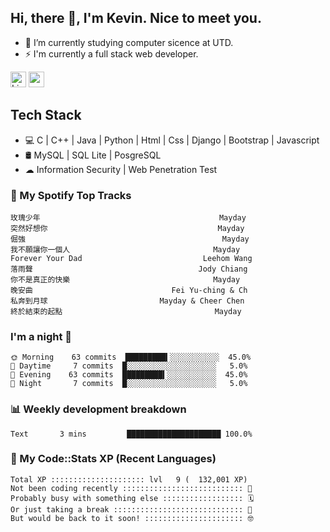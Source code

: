 ## Hi, there 👋, I'm Kevin. Nice to meet you.

- 🌱 I’m currently studying computer sicence at UTD.
- ⚡ I'm currently a full stack web developer.

<a href="https://www.linkedin.com/in/kevin12686/"><img alt="LinkedIn" src="https://img.shields.io/badge/linkedin%20-%230077B5.svg?&style=for-the-badge&logo=linkedin&logoColor=white" height=25></a>
<a href="https://www.instagram.com/kevin12686/"><img src="https://img.shields.io/badge/instagram-3f729b?&style=for-the-badge&logo=instagram&logoColor=white" height=25></a>

## Tech Stack

* 💻 C | C++ | Java | Python | Html | Css | Django | Bootstrap | Javascript
* 🛢️ MySQL | SQL Lite | PosgreSQL
* ☁ Information Security | Web Penetration Test

### 🎵 My Spotify Top Tracks

<!-- spotify start -->

```text
玫瑰少年                                        Mayday
突然好想你                                      Mayday
倔強                                            Mayday
我不願讓你一個人                                Mayday
Forever Your Dad                           Leehom Wang
落雨聲                                     Jody Chiang
你不是真正的快樂                                Mayday
晚安曲                               Fei Yu-ching & Ch
私奔到月球                         Mayday & Cheer Chen
終於結束的起點                                  Mayday
```

<!-- spotify end -->

### I'm a night 🦉

<!-- early_bird start -->

```text
🌞 Morning    63 commits  █████████▍░░░░░░░░░░░  45.0%
🌆 Daytime     7 commits  █░░░░░░░░░░░░░░░░░░░░   5.0%
🌃 Evening    63 commits  █████████▍░░░░░░░░░░░  45.0%
🌙 Night       7 commits  █░░░░░░░░░░░░░░░░░░░░   5.0%
```

<!-- early_bird end -->

### 📊 Weekly development breakdown

<!-- code_time start -->

```text
Text       3 mins         █████████████████████ 100.0%
```

<!-- code_time end -->

### 🧰 My Code::Stats XP (Recent Languages)

<!-- codestats start -->

```text
Total XP ::::::::::::::::::::: lvl   9 (  132,001 XP) 
Not been coding recently ::::::::::::::::::::::::::: 🙈
Probably busy with something else :::::::::::::::::: 🗓
Or just taking a break ::::::::::::::::::::::::::::: 🌴
But would be back to it soon! :::::::::::::::::::::: 🤓
```

<!-- codestats end -->
